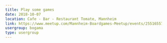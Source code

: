 ```yaml
---
title: Play some games
date: 2018-10-07
location: Cafe - Bar - Restaurant Tomate, Mannheim
link: https://www.meetup.com/Mannheim-Boardgames-Meetup/events/255165574/
usergroup: bogama
type: usergroup
---
```

